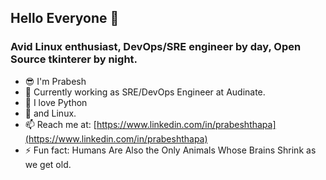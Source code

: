 ## Hello Everyone 👋

### Avid Linux enthusiast, DevOps/SRE engineer by day, Open Source tkinterer by night.

- :sunglasses:  I'm Prabesh
- :office:  Currently working as SRE/DevOps Engineer at Audinate.
- :snake:  I love Python 
- :penguin:  and Linux.
- 📫  Reach me at: [https://www.linkedin.com/in/prabeshthapa](https://www.linkedin.com/in/prabeshthapa)
- ⚡  Fun fact: Humans Are Also the Only Animals Whose Brains Shrink as we get old.

